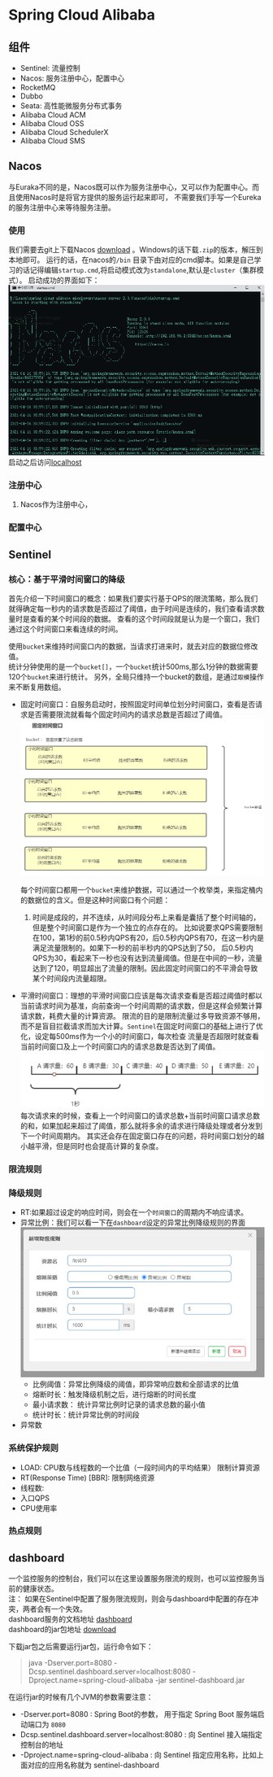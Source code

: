 # Spring Cloud Alibaba

## 组件

- Sentinel: 流量控制
- Nacos: 服务注册中心，配置中心
- RocketMQ
- Dubbo
- Seata: 高性能微服务分布式事务
- Alibaba Cloud ACM
- Alibaba Cloud OSS
- Alibaba Cloud SchedulerX
- Alibaba Cloud SMS

## Nacos

与Euraka不同的是，Nacos既可以作为服务注册中心，又可以作为配置中心。而且使用Nacos时是将官方提供的服务运行起来即可， 不需要我们手写一个Eureka的服务注册中心来等待服务注册。

### 使用

我们需要去git上下载Nacos [download](https://github.com/alibaba/nacos/releases) 。Windows的话下载`.zip`的版本，解压到本地即可。 运行的话，在nacos的`/bin`
目录下由对应的cmd脚本。如果是自己学习的话记得编辑`startup.cmd`,将启动模式改为`standalone`,默认是`cluster`（集群模式）。 启动成功的界面如下：
![Nacos](./img/nacos_启动.png)
启动之后访问[localhost]()

### 注册中心

1. Nacos作为注册中心，

### 配置中心

## Sentinel

### 核心：基于平滑时间窗口的降级

首先介绍一下时间窗口的概念：如果我们要实行基于QPS的限流策略，那么我们就得确定每一秒内的请求数是否超过了阈值，由于时间是连续的，我们查看请求数量时是查看的某个时间段的数据。
查看的这个时间段就是认为是一个窗口，我们通过这个时间窗口来看连续的时间。

使用`bucket`来维持时间窗口内的数据，当请求打进来时，就去对应的数据位修改值。  
统计分钟使用的是一个`bucket[]`，一个`bucket`统计500ms,那么1分钟的数据需要120个`bucket`来进行统计。 另外，全局只维持一个bucket的数组，是通过`取模`操作来不断复用数组。

- 固定时间窗口：自服务启动时，按照固定时间单位划分时间窗口，查看是否请求是否需要限流就看每个固定时间内的请求总数是否超过了阈值。
  ![固定时间窗口](img/平滑时间窗口.PNG)

  每个时间窗口都用一个`bucket`来维护数据，可以通过一个枚举类，来指定桶内的数据位的含义。但是这种时间窗口有个问题：
    1. 时间是成段的，并不连续，从时间段分布上来看是囊括了整个时间轴的，但是整个时间窗口是作为一个独立的点存在的。
       比如说要求QPS需要限制在100，第1秒的前0.5秒内QPS有20，后0.5秒内QPS有70，在这一秒内是满足流量限制的。如果下一秒的前半秒内的QPS达到了50，
       后0.5秒内QPS为30，看起来下一秒也没有达到流量阈值。但是在中间的一秒，流量达到了120，明显超出了流量的限制。因此固定时间窗口的不平滑会导致 某个时间段内流量超限。

- 平滑时间窗口：理想的平滑时间窗口应该是每次请求查看是否超过阈值时都以当前请求时间为基准，向前查询一个时间周期的请求数，但是这样会频繁计算请求数，耗费大量的计算资源。
  限流的目的是限制流量过多导致资源不够用，而不是盲目拦截请求而加大计算。`Sentinel`在固定时间窗口的基础上进行了优化，设定每500ms作为一个小的时间窗口，每次检查
  流量是否超限时就查看当前时间窗口及上一个时间窗口内的请求总数是否达到了阈值。
  ![平滑时间窗口](img/固定时间窗口.PNG)
  每次请求来的时候，查看上一个时间窗口的请求总数+当前时间窗口请求总数的和，如果加起来超过了阈值，那么就将多余的请求进行降级处理或者分发到下一个时间周期内。
  其实还会存在固定窗口存在的问题，将时间窗口划分的越小越平滑，但是同时也会提高计算的复杂度。

### 限流规则

### 降级规则
- RT:如果超过设定的响应时间，则会在一个`时间窗口`的周期内不响应请求。
- 异常比例：我们可以看一下在`dashboard`设定的异常比例降级规则的界面
 ![异常比例降级规则](img/降级规则_异常比例.PNG)
  - 比例阈值：异常比例降级的阈值，即异常响应数和全部请求的比值
  - 熔断时长：触发降级机制之后，进行熔断的时间长度
  - 最小请求数： 统计异常比例时记录的请求总数的最小值
  - 统计时长：统计异常比例的时间段
- 异常数
### 系统保护规则
- LOAD: CPU数与线程数的一个比值（一段时间内的平均结果） 限制计算资源
- RT(Response Time) [BBR]: 限制网络资源
- 线程数: 
- 入口QPS
- CPU使用率
### 热点规则

## dashboard 

一个监控服务的控制台，我们可以在这里设置服务限流的规则，也可以监控服务当前的健康状态。  
注： 如果在Sentinel中配置了服务限流规则，则会与dashboard中配置的存在冲突，两者会有一个失效。  
dashboard服务的文档地址 [dashboard](https://github.com/alibaba/Sentinel/wiki/Dashboard)  
dashboard的jar包地址 [download](https://github.com/alibaba/Sentinel/releases)

下载jar包之后需要运行jar包，运行命令如下：
> java -Dserver.port=8080 -Dcsp.sentinel.dashboard.server=localhost:8080 -Dproject.name=spring-cloud-alibaba -jar sentinel-dashboard.jar

在运行jar的时候有几个JVM的参数需要注意：

- -Dserver.port=8080 : Spring Boot的参数， 用于指定 Spring Boot 服务端启动端口为 `8080`
- Dcsp.sentinel.dashboard.server=localhost:8080 : 向 Sentinel 接入端指定控制台的地址
- -Dproject.name=spring-cloud-alibaba : 向 Sentinel 指定应用名称，比如上面对应的应用名称就为 sentinel-dashboard







